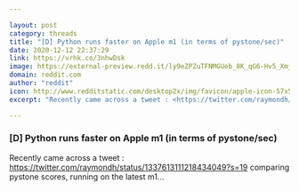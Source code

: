 ```yaml
---

layout: post
category: threads
title: "[D] Python runs faster on Apple m1 (in terms of pystone/sec)"
date: 2020-12-12 22:37:29
link: https://vrhk.co/3nhwDsk
image: https://external-preview.redd.it/ly9eZPZuTFNMGUeb_8K_qG6-Hv5_Xmjtlyy0iqu6U8c.jpg?width=140&height=73.2984293194&auto=webp&crop=140:73.2984293194,smart&s=7e2ce25849460540316d4be78564c2aeea4e30f2
domain: reddit.com
author: "reddit"
icon: http://www.redditstatic.com/desktop2x/img/favicon/apple-icon-57x57.png
excerpt: "Recently came across a tweet : <https://twitter.com/raymondh/status/1337613111218434049?s=19> comparing pystone scores, running on the latest m1..."

---
```


### [D] Python runs faster on Apple m1 (in terms of pystone/sec)

Recently came across a tweet : <https://twitter.com/raymondh/status/1337613111218434049?s=19> comparing pystone scores, running on the latest m1...